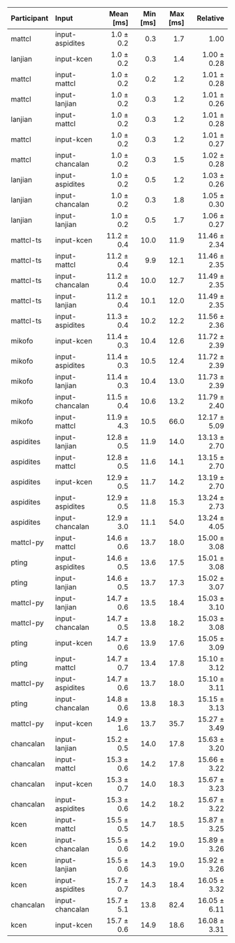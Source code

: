 | Participant | Input | Mean [ms] | Min [ms] | Max [ms] | Relative |
|:---|:---|---:|---:|---:|---:|
| mattcl | input-aspidites | 1.0 ± 0.2 | 0.3 | 1.7 | 1.00 |
| lanjian | input-kcen | 1.0 ± 0.2 | 0.3 | 1.4 | 1.00 ± 0.28 |
| mattcl | input-mattcl | 1.0 ± 0.2 | 0.2 | 1.2 | 1.01 ± 0.28 |
| mattcl | input-lanjian | 1.0 ± 0.2 | 0.3 | 1.2 | 1.01 ± 0.26 |
| lanjian | input-mattcl | 1.0 ± 0.2 | 0.3 | 1.2 | 1.01 ± 0.28 |
| mattcl | input-kcen | 1.0 ± 0.2 | 0.3 | 1.2 | 1.01 ± 0.27 |
| mattcl | input-chancalan | 1.0 ± 0.2 | 0.3 | 1.5 | 1.02 ± 0.28 |
| lanjian | input-aspidites | 1.0 ± 0.2 | 0.5 | 1.2 | 1.03 ± 0.26 |
| lanjian | input-chancalan | 1.0 ± 0.2 | 0.3 | 1.8 | 1.05 ± 0.30 |
| lanjian | input-lanjian | 1.0 ± 0.2 | 0.5 | 1.7 | 1.06 ± 0.27 |
| mattcl-ts | input-kcen | 11.2 ± 0.4 | 10.0 | 11.9 | 11.46 ± 2.34 |
| mattcl-ts | input-mattcl | 11.2 ± 0.4 | 9.9 | 12.1 | 11.46 ± 2.35 |
| mattcl-ts | input-chancalan | 11.2 ± 0.4 | 10.0 | 12.7 | 11.49 ± 2.35 |
| mattcl-ts | input-lanjian | 11.2 ± 0.4 | 10.1 | 12.0 | 11.49 ± 2.35 |
| mattcl-ts | input-aspidites | 11.3 ± 0.4 | 10.2 | 12.2 | 11.56 ± 2.36 |
| mikofo | input-kcen | 11.4 ± 0.3 | 10.4 | 12.6 | 11.72 ± 2.39 |
| mikofo | input-aspidites | 11.4 ± 0.3 | 10.5 | 12.4 | 11.72 ± 2.39 |
| mikofo | input-lanjian | 11.4 ± 0.3 | 10.4 | 13.0 | 11.73 ± 2.39 |
| mikofo | input-chancalan | 11.5 ± 0.4 | 10.6 | 13.2 | 11.79 ± 2.40 |
| mikofo | input-mattcl | 11.9 ± 4.3 | 10.5 | 66.0 | 12.17 ± 5.09 |
| aspidites | input-lanjian | 12.8 ± 0.5 | 11.9 | 14.0 | 13.13 ± 2.70 |
| aspidites | input-mattcl | 12.8 ± 0.5 | 11.6 | 14.1 | 13.15 ± 2.70 |
| aspidites | input-kcen | 12.9 ± 0.5 | 11.7 | 14.2 | 13.19 ± 2.70 |
| aspidites | input-aspidites | 12.9 ± 0.5 | 11.8 | 15.3 | 13.24 ± 2.73 |
| aspidites | input-chancalan | 12.9 ± 3.0 | 11.1 | 54.0 | 13.24 ± 4.05 |
| mattcl-py | input-mattcl | 14.6 ± 0.6 | 13.7 | 18.0 | 15.00 ± 3.08 |
| pting | input-aspidites | 14.6 ± 0.5 | 13.6 | 17.5 | 15.01 ± 3.08 |
| pting | input-lanjian | 14.6 ± 0.5 | 13.7 | 17.3 | 15.02 ± 3.07 |
| mattcl-py | input-lanjian | 14.7 ± 0.6 | 13.5 | 18.4 | 15.03 ± 3.10 |
| mattcl-py | input-chancalan | 14.7 ± 0.5 | 13.8 | 18.2 | 15.03 ± 3.08 |
| pting | input-kcen | 14.7 ± 0.6 | 13.9 | 17.6 | 15.05 ± 3.09 |
| pting | input-mattcl | 14.7 ± 0.7 | 13.4 | 17.8 | 15.10 ± 3.12 |
| mattcl-py | input-aspidites | 14.7 ± 0.6 | 13.7 | 18.0 | 15.10 ± 3.11 |
| pting | input-chancalan | 14.8 ± 0.6 | 13.8 | 18.3 | 15.15 ± 3.13 |
| mattcl-py | input-kcen | 14.9 ± 1.6 | 13.7 | 35.7 | 15.27 ± 3.49 |
| chancalan | input-lanjian | 15.2 ± 0.5 | 14.0 | 17.8 | 15.63 ± 3.20 |
| chancalan | input-mattcl | 15.3 ± 0.6 | 14.2 | 17.8 | 15.66 ± 3.22 |
| chancalan | input-kcen | 15.3 ± 0.7 | 14.0 | 18.3 | 15.67 ± 3.23 |
| chancalan | input-aspidites | 15.3 ± 0.6 | 14.2 | 18.2 | 15.67 ± 3.22 |
| kcen | input-mattcl | 15.5 ± 0.5 | 14.7 | 18.5 | 15.87 ± 3.25 |
| kcen | input-chancalan | 15.5 ± 0.6 | 14.2 | 19.0 | 15.89 ± 3.26 |
| kcen | input-lanjian | 15.5 ± 0.6 | 14.3 | 19.0 | 15.92 ± 3.26 |
| kcen | input-aspidites | 15.7 ± 0.7 | 14.3 | 18.4 | 16.05 ± 3.32 |
| chancalan | input-chancalan | 15.7 ± 5.1 | 13.8 | 82.4 | 16.05 ± 6.11 |
| kcen | input-kcen | 15.7 ± 0.6 | 14.9 | 18.6 | 16.08 ± 3.31 |
